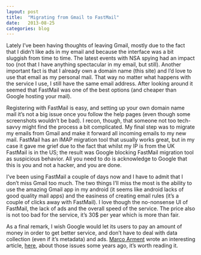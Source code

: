 ```yaml
---
layout: post
title:  "Migrating from Gmail to FastMail"
date:   2013-08-25
categories: blog
---
```

Lately I’ve been having thoughts of leaving Gmail, mostly due to the fact that I didn’t like ads in my email and because the interface was a bit sluggish from time to time. The latest events with NSA spying had an impact too (not that I have anything spectacular in my email, but still). Another important fact is that I already own a domain name (this site) and I’d love to use that email as my personal mail. That way no matter what happens with the service I use, I still have the same email address. After looking around it seemed that FastMail was one of the best options (and cheaper than Google hosting your mail).

Registering with FastMail is easy, and setting up your own domain name mail it’s not a big issue once you follow the help pages (even though some screenshots wouldn’t be bad). I recon, though, that someone not too tech-savvy might find the process a bit complicated. My final step was to migrate my emails from Gmail and make it forward all incoming emails to my new mail. FastMail has an IMAP migration tool that usually works great, but in my case it gave me grief due to the fact that whilst my IP is from the UK FastMail is in the US; the result was Google blocking FastMail migration tool as suspicious behavior. All you need to do is acknowledge to Google that this is you and not a hacker, and you are done.

I’ve been using FastMail a couple of days now and I have to admit that I don’t miss Gmail too much. The two things I’ll miss the most is the ability to use the amazing Gmail app in my android (it seems like android lacks of good quality mail apps) and the easiness of creating email rules (it’s a couple of clicks away with FastMail). I love though the no-nonsense UI of FastMail, the lack of ads and the overall speed of the service. The price also is not too bad for the service, it’s 30$ per year which is more than fair.

As a final remark, I wish Google would let its users to pay an amount of money in order to get better service, and don’t have to deal with data collection (even if it’s metadata) and ads. [Marco Arment](https://twitter.com/marcoarment) wrote an interesting article, [here](http://www.marco.org/2011/04/05/let-us-pay-for-this-service-so-it-wont-go-down), about those issues some years ago, it’s worth reading it.